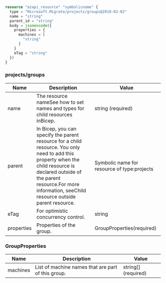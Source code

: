```terraform
resource "azapi_resource" "symbolicname" {
  type = "Microsoft.Migrate/projects/groups@2018-02-02"
  name = "string"
  parent_id = "string"
  body = jsonencode({
    properties = {
      machines = [
        "string"
      ]
    }
    eTag = "string"
  })
}

```

### projects/groups

| Name | Description | Value |
|-|-|-|
| name | The resource nameSee how to set names and types for child resources inBicep. | string (required) |
| parent | In Bicep, you can specify the parent resource for a child resource. You only need to add this property when the child resource is declared outside of the parent resource.For more information, seeChild resource outside parent resource. | Symbolic name for resource of type:projects |
| eTag | For optimistic concurrency control. | string |
| properties | Properties of the group. | GroupProperties(required) |


### GroupProperties

| Name | Description | Value |
|-|-|-|
| machines | List of machine names that are part of this group. | string[] (required) |


